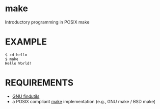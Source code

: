 # make

Introductory programming in POSIX make

# EXAMPLE

```
$ cd hello
$ make
Hello World!
```

# REQUIREMENTS

* [GNU findutils](https://www.gnu.org/software/findutils/)
* a POSIX compliant [make](https://pubs.opengroup.org/onlinepubs/009695299/utilities/make.html) implementation (e.g., GNU make / BSD make)
